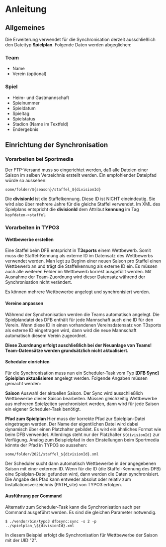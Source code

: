 # Anleitung

## Allgemeines

Die Erweiterung verwendet für die Synchronisation derzeit ausschließlich den Dateityp **Spielplan**. Folgende Daten werden abgeglichen:

### Team

* Name
* Verein (optional)

### Spiel

* Heim- und Gastmannschaft
* Spielnummer
* Spieldatum
* Spieltag
* Spielstatus
* Stadion (Name im Textfeld)
* Endergebnis

## Einrichtung der Synchronisation

### Vorarbeiten bei Sportmedia

Der FTP-Versand muss so eingerichtet werden, daß alle Dateien einer Saison im selben Verzeichnis erstellt werden. Ein empfohlender Dateipfad würde so aussehen:

```
some/folder/${season}/staffel_${divisionId}
```

Die **divisionId** ist die Staffelkennung. Diese ID ist NICHT eineindeutig. Sie wird also über mehrere Jahre für die gleiche Staffel verwendet. Im XML des Spielplans entspricht die **divisionId** dem Attribut **kennung** im Tag `kopfdaten->staffel`.

### Vorarbeiten in TYPO3

#### Wettbewerbe erstellen

Eine Staffel beim DFB entspricht in **T3sports** einem Wettbewerb. Somit muss die Staffel-Kennung als externe ID im Datensatz des Wettbewerbs verwendet werden. Man legt zu Beginn einer neuen Saison pro Staffel einen Wettbewerb an und trägt die Staffelkennung als externe ID ein. Es müssen auch alle weiteren Felder im Wettbewerb korrekt ausgefüllt werden. Mit Ausnahme der Team-Zuordnung wird dieser Datensatz während der Synchronisation nicht verändert.

Es können mehrere Wettbewerbe angelegt und synchronisiert werden.

#### Vereine anpassen

Während der Synchronisation werden die Teams automatisch angelegt. Die Spielplandatei des DFB enthält für jede Mannschaft auch eine ID für den Verein. Wenn diese ID in einen vorhandenen Vereinsdatensatz von T3sports als externe ID eingetragen wird, dann wird die neue Mannschaft automatisch diesem Verein zugeordnet.

**Diese Zuordnung erfolgt auschließlich bei der Neuanlage von Teams! Team-Datensätze werden grundsätzlich nicht aktualisiert.**


#### Scheduler einrichten

Für die Synchronisation muss nun ein Scheduler-Task vom Typ **[DFB Sync] Spielplan aktualisieren** angelegt werden.
Folgende Angaben müssen gemacht werden:

**Saison**
Auswahl der aktuellen Saison. Der Sync wird ausschließlich Wettbewerbe dieser Saison bearbeiten. Müssen gleichzeitig Wettbewerbe aus mehreren Spielzeiten synchronisiert werden, dann wird für jede Saison ein eigener Scheduler-Task benötigt.

**Pfad zum Spielplan**
Hier muss der korrekte Pfad zur Spielplan-Datei eingetragen werden. Der Name der eigentlichen Datei wird dabei dynamisch über einen Platzhalter gebildet. Es wird ein ähnliches Format wie beim DFB verwendet. Allerdings steht nur der Platzhalter `${divisionId}` zur Verfügung. Analog zum Beispielpfad in den Einstellungen beim Sportmedia könnte der Pfad in TYPO3 so aussehen: 

```
some/folder/2021/staffel_${divisionId}.xml
```

Der Scheduler sucht dann automatisch Wettbewerbe in der angegebenen Saison mit einer externen ID. Wenn für die ID (die Staffel-Kennung des DFB) eine Spielplan-Datei gefunden wird, dann werden die Daten synchronisiert. Die Angabe des Pfad kann entweder absolut oder relativ zum Installationsverzeichnis (PATH_site) von TYPO3 erfolgen.

#### Ausführung per Command

Alternativ zum Scheduler-Task kann die Synchronisation auch per Command ausgeführt werden. Es sind die gleichen Parameter notwendig.

```
$ ./vendor/bin/typo3 dfbsync:sync -s 2 -p ../spielplan_\${divisionId}.xml
```

In diesem Beispiel erfolgt die Synchronisation für Wettbewerbe der Saison mit der UID "2".
